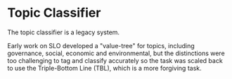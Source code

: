 # Topic Classifier

The topic classifier is a legacy system.

Early work on SLO developed a "value-tree" for topics, including
governance, social, economic and environmental, but the distinctions
were too challenging to tag and classify accurately so the task was
scaled back to use the Triple-Bottom Line (TBL), which is a more
forgiving task.
